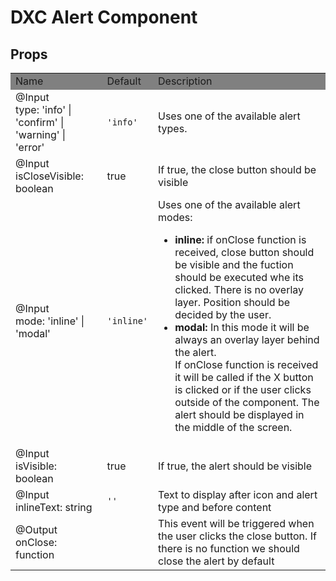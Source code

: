 # DXC Alert Component

## Props

<table>
    <tr style="background-color: grey">
        <td>Name</td>
        <td>Default</td>
        <td>Description</td>
    </tr>
    <tr>
        <td>@Input<br>type: 'info' | 'confirm' | 'warning' | 'error'</td>
        <td><code>'info'</code></td>
        <td>Uses one of the available alert types.</td>
    </tr>
    <tr>
        <td>@Input<br>isCloseVisible: boolean</td>
        <td>true</td>
        <td>If true, the close button should be visible</td>
    </tr>
    <tr>
        <td>@Input<br>mode: 'inline' | 'modal'</td>
        <td><code>'inline'</code></td>
        <td>Uses one of the available alert modes:
            <ul>
                <li>
                    <strong>inline:</strong> if onClose function is received, close button should be visible and the fuction should be executed whe its clicked.
                    There is no overlay layer. 
                    Position should be decided by the user.
                </li>
                <li>
                    <strong>modal:</strong> In this mode it will be always an overlay layer behind the alert. 
                    <br>If onClose function is received it will be called if the X button is clicked or if the user clicks outside of the component. The alert should be displayed in the middle of the screen.
                </li>
            </ul>
        </td>
    </tr>
    <tr>
        <td>@Input<br>isVisible: boolean</td>
        <td>true</td>
        <td>If true, the alert should be visible</td>
    </tr>
    <tr>
        <td>@Input<br>inlineText: string</td>
        <td><code>''</code></td>
        <td>Text to display after icon and alert type and before content</td>
    </tr>
    <tr>
        <td>@Output<br>onClose: function</td>
        <td></td>
        <td>This event will be triggered when the user clicks the close button. If there is no function we should close the alert by default</td>
    </tr>
</table>

```

```
